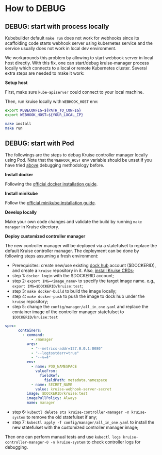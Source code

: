 # How to DEBUG

## DEBUG: start with process locally

Kubebuilder default `make run` does not work for webhooks since its scaffolding code starts webhook server
using kubernetes service and the service usually does not work in local dev environment.

We workarounds this problem by allowing to start webbook server in local host directly.
With this fix, one can start/debug kruise-manager process locally
which connects to a local or remote Kubernetes cluster. Several extra steps are needed to make it work:

**Setup host**

First, make sure `kube-apiserver` could connect to your local machine.

Then, run kruise locally with `WEBHOOK_HOST` env:

```bash
export KUBECONFIG=${PATH_TO_CONFIG}
export WEBHOOK_HOST=${YOUR_LOCAL_IP}

make install
make run
```

## DEBUG: start with Pod

The followings are the steps to debug Kruise controller manager locally using Pod. Note that the
`WEBHOOK_HOST` env variable should be unset if you have tried [above](#debug-start-with-process-locally)
debugging methodology before.

**Install docker**

Following the [official docker installation guide](https://docs.docker.com/install/).

**Install minikube**

Follow the [official minikube installation guide](https://kubernetes.io/docs/tasks/tools/install-minikube/).

**Develop locally**

Make your own code changes and validate the build by running `make manager` in Kruise directory.

**Deploy customized controller manager**

The new controller manager will be deployed via a statefulset to replace the default Kruise controller manager.
The deployment can be done by following steps assuming a fresh environment:

* Prerequisites: create new/use existing [dock hub](https://hub.docker.com/) account ($DOCKERID), and create a `kruise` repository in it. Also, [install Kruise CRDs](../../README.md#install-crds);
* step 1: `docker login` with the $DOCKERID account;
* step 2: `export IMG=<image_name>` to specify the target image name. e.g., `export IMG=$DOCKERID/kruise:test`;
* step 3: `make docker-build` to build the image locally;
* step 4: `make docker-push` to push the image to dock hub under the `kruise` repository;
* step 5: change the `config/manager/all_in_one.yaml` and replace the container image of the controller manager statefulset to `$DOCKERID/kruise:test`

```yaml
spec:
      containers:
        - command:
            - /manager
          args:
            - "--metrics-addr=127.0.0.1:8080"
            - "--logtostderr=true"
            - "--v=4"
          env:
            - name: POD_NAMESPACE
              valueFrom:
                fieldRef:
                  fieldPath: metadata.namespace
            - name: SECRET_NAME
              value: kruise-webhook-server-secret
          image: $DOCKERID/kruise:test
          imagePullPolicy: Always
          name: manager
```

* step 6: `kubectl delete sts kruise-controller-manager -n kruise-system` to remove the old statefulset if any;
* step 7: `kubectl apply -f config/manager/all_in_one.yaml` to install the new statefulset with the customized controller manager image;

Then one can perform manual tests and use `kubectl logs kruise-controller-manager-0 -n kruise-system` to check controller logs for debugging.

